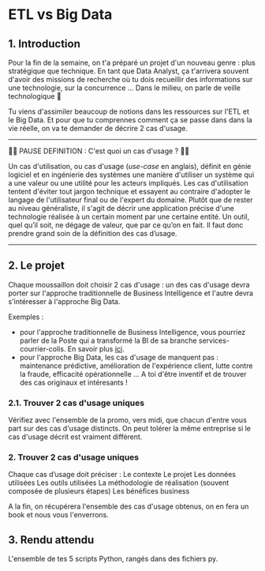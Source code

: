 # ETL vs Big Data

## 1. Introduction
Pour la fin de la semaine, on t'a préparé un projet d'un nouveau genre : plus stratégique que technique. En tant que Data Analyst, ça t'arrivera souvent d'avoir des missions de recherche où tu dois recueillir des informations sur une technologie, sur la concurrence ... Dans le milieu, on parle de veille technologique 🧐

Tu viens d'assimiler beaucoup de notions dans les ressources sur l'ETL et le Big Data. Et pour que tu comprennes comment ça se passe dans dans la vie réelle, on va te demander de décrire 2 cas d'usage. 

___

🤖🤖 PAUSE DEFINITION : C'est quoi un cas d'usage ? 🤖🤖

Un cas d'utilisation, ou cas d'usage (*use-case* en anglais), définit en génie logiciel et en ingénierie des systèmes une manière d'utiliser un système qui a une valeur ou une utilité pour les acteurs impliqués. Les cas d'utilisation tentent d'éviter tout jargon technique et essayent au contraire d'adopter le langage de l'utilisateur final ou de l'expert du domaine. Plutôt que de rester au niveau généraliste, il s'agit de décrir une application précise d'une technologie réalisée à un certain moment par une certaine entité. Un outil, quel qu’il soit, ne dégage de valeur, que par ce qu’on en fait. Il faut donc prendre grand soin de la définition des cas d’usage. 

___

## 2. Le projet

Chaque moussaillon doit choisir 2 cas d'usage : un des cas d'usage devra porter sur l'approche traditionnelle de Business Intelligence et l'autre devra s'intéresser à l'approche Big Data. 

Exemples : 
- pour l'approche traditionnelle de Business Intelligence, vous pourriez parler de la Poste qui a transformé la BI de sa branche services-courrier-colis. En savoir plus [ici](https://www.lemagit.fr/etude/La-Poste-transforme-la-BI-de-sa-branche-services-courrier-colis).
- pour l'approche Big Data, les cas d'usage de manquent pas : maintenance prédictive, amélioration de l'expérience client, lutte contre la fraude, efficacité opérationnelle ... A toi d'être inventif et de trouver des cas originaux et intéresants !

### 2.1. Trouver 2 cas d'usage uniques

Vérifiez avec l'ensemble de la promo, vers midi, que chacun d'entre vous part sur des cas d'usage distincts. On peut tolérer la même entreprise si le cas d'usage décrit est vraiment différent.

### 2. Trouver 2 cas d'usage uniques

Chaque cas d’usage doit préciser : 
Le contexte 
Le projet
Les données utilisées
Les outils utilisées
La méthodologie de réalisation (souvent composée de plusieurs étapes)
Les bénéfices business




A la fin, on récupérera l'ensemble des cas d'usage obtenus, on en fera un book et nous vous l'enverrons. 




## 3. Rendu attendu
L'ensemble de tes 5 scripts Python, rangés dans des fichiers py.
